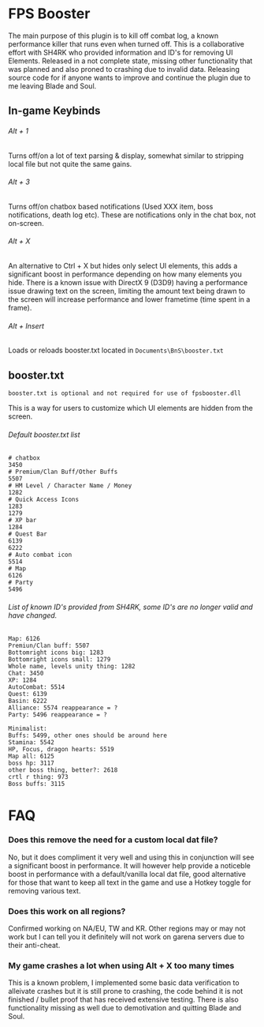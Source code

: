 # FPS Booster
The main purpose of this plugin is to kill off combat log, a known performance killer that runs even when turned off. This is a collaborative effort with SH4RK who provided information and ID's for removing UI Elements. Released in a not complete state, missing other functionality that was planned and also proned to crashing due to invalid data. Releasing source code for if anyone wants to improve and continue the plugin due to me leaving Blade and Soul.

## In-game Keybinds
###### Alt + 1
Turns off/on a lot of text parsing & display, somewhat similar to stripping local file but not quite the same gains.
###### Alt + 3
Turns off/on chatbox based notifications (Used XXX item, boss notifications, death log etc). These are notifications only in the chat box, not on-screen.
###### Alt + X
An alternative to Ctrl + X but hides only select UI elements, this adds a significant boost in performance depending on how many elements you hide. There is a known issue with DirectX 9 (D3D9) having a performance issue drawing text on the screen, limiting the amount text being drawn to the screen will increase performance and lower frametime (time spent in a frame).
###### Alt + Insert
Loads or reloads booster.txt located in `Documents\BnS\booster.txt`

## booster.txt
`booster.txt is optional and not required for use of fpsbooster.dll`

This is a way for users to customize which UI elements are hidden from the screen.

###### Default booster.txt list
```
# chatbox
3450
# Premium/Clan Buff/Other Buffs
5507
# HM Level / Character Name / Money
1282
# Quick Access Icons
1283
1279
# XP bar
1284
# Quest Bar
6139
6222
# Auto combat icon
5514
# Map
6126
# Party
5496
```

###### List of known ID's provided from SH4RK, some ID's are no longer valid and have changed.
```
Map: 6126
Premiun/Clan buff: 5507
Bottomright icons big: 1283
Bottomright icons small: 1279
Whole name, levels unity thing: 1282
Chat: 3450
XP: 1284
AutoCombat: 5514
Quest: 6139
Basin: 6222
Alliance: 5574 reappearance = ?
Party: 5496 reappearance = ?

Minimalist:
Buffs: 5499, other ones should be around here
Stamina: 5542
HP, Focus, dragon hearts: 5519
Map all: 6125
boss hp: 3117
other boss thing, better?: 2618
crtl r thing: 973
Boss buffs: 3115
```

# FAQ
### Does this remove the need for a custom local dat file?
No, but it does compliment it very well and using this in conjunction will see a significant boost in performance. It will however help provide a noticeble boost in performance with a default/vanilla local dat file, good alternative for those that want to keep all text in the game and use a Hotkey toggle for removing various text.

### Does this work on all regions?
Confirmed working on NA/EU, TW and KR. Other regions may or may not work but I can tell you it definitely will not work on garena servers due to their anti-cheat.

### My game crashes a lot when using Alt + X too many times
This is a known problem, I implemented some basic data verification to alleivate crashes but it is still prone to crashing, the code behind it is not finished / bullet proof that has received extensive testing. There is also functionality missing as well due to demotivation and quitting Blade and Soul.
